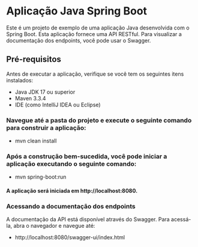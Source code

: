 # Aplicação Java Spring Boot

Este é um projeto de exemplo de uma aplicação Java desenvolvida com o Spring Boot. Esta aplicação fornece uma API RESTful. Para visualizar a documentação dos endpoints, você pode usar o Swagger.

## Pré-requisitos

Antes de executar a aplicação, verifique se você tem os seguintes itens instalados:

- Java JDK 17 ou superior
- Maven 3.3.4
- IDE (como IntelliJ IDEA ou Eclipse)

### Navegue até a pasta do projeto e execute o seguinte comando para construir a aplicação:

- mvn clean install

### Após a construção bem-sucedida, você pode iniciar a aplicação executando o seguinte comando:

- mvn spring-boot:run

#### A aplicação será iniciada em http://localhost:8080.

### Acessando a documentação dos endpoints
A documentação da API está disponível através do Swagger. Para acessá-la, abra o navegador e navegue até:

- http://localhost:8080/swagger-ui/index.html

